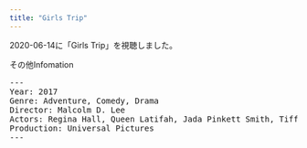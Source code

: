 ```yaml
---
title: "Girls Trip"
---
```

2020-06-14に「Girls Trip」を視聴しました。

その他Infomation
<pre>
---
Year: 2017
Genre: Adventure, Comedy, Drama
Director: Malcolm D. Lee
Actors: Regina Hall, Queen Latifah, Jada Pinkett Smith, Tiffany Haddish
Production: Universal Pictures
---
</pre>